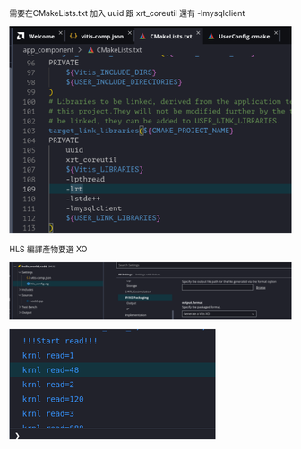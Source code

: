 需要在CMakeLists.txt 加入 uuid 跟 xrt_coreutil 還有 -lmysqlclient

![CMakeList](CMakeList.png)

HLS 編譯產物要選 XO

![XO](XO.png)

![read結果](read.png)